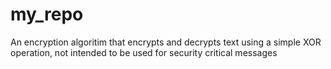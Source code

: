 # my_repo 

An encryption algoritim that encrypts and decrypts text using a simple XOR operation, not intended to be used for security critical messages
